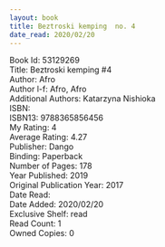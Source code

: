 ```yaml
---
layout: book
title: Beztroski kemping  no. 4
date_read: 2020/02/20
---
```


Book Id: 53129269<br />
Title: Beztroski kemping #4<br />
Author: Afro<br />
Author l-f: Afro, Afro<br />
Additional Authors: Katarzyna Nishioka<br />
ISBN: <br />
ISBN13: 9788365856456<br />
My Rating: 4<br />
Average Rating: 4.27<br />
Publisher: Dango<br />
Binding: Paperback<br />
Number of Pages: 178<br />
Year Published: 2019<br />
Original Publication Year: 2017<br />
Date Read: <br />
Date Added: 2020/02/20<br />
Exclusive Shelf: read<br />
Read Count: 1<br />
Owned Copies: 0<br />

